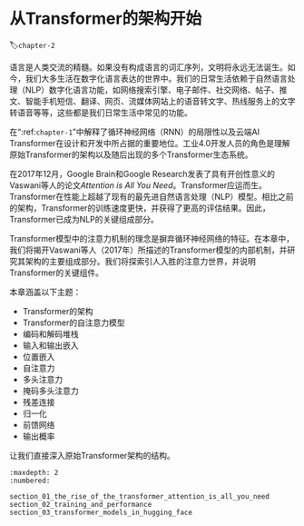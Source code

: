 # 从Transformer的架构开始
:label:`chapter-2`

语言是人类交流的精髓。如果没有构成语言的词汇序列，文明将永远无法诞生。如今，我们大多生活在数字化语言表达的世界中。我们的日常生活依赖于自然语言处理（NLP）数字化语言功能，如网络搜索引擎、电子邮件、社交网络、帖子、推文、智能手机短信、翻译、网页、流媒体网站上的语音转文字、热线服务上的文字转语音等等，这些都是我们日常生活中常见的功能。

在“:ref:`chapter-1`”中解释了循环神经网络（RNN）的局限性以及云端AI Transformer在设计和开发中所占据的重要地位。工业4.0开发人员的角色是理解原始Transformer的架构以及随后出现的多个Transformer生态系统。

在2017年12月，Google Brain和Google Research发表了具有开创性意义的Vaswani等人的论文*Attention is All You Need*。Transformer应运而生。Transformer在性能上超越了现有的最先进自然语言处理（NLP）模型。相比之前的架构，Transformer的训练速度更快，并获得了更高的评估结果。因此，Transformer已成为NLP的关键组成部分。

Transformer模型中的注意力机制的理念是摒弃循环神经网络的特征。在本章中，我们将揭开Vaswani等人（2017年）所描述的Transformer模型的内部机制，并研究其架构的主要组成部分。我们将探索引人入胜的注意力世界，并说明Transformer的关键组件。

本章涵盖以下主题：

- Transformer的架构
- Transformer的自注意力模型
- 编码和解码堆栈
- 输入和输出嵌入
- 位置嵌入
- 自注意力
- 多头注意力
- 掩码多头注意力
- 残差连接
- 归一化
- 前馈网络
- 输出概率

让我们直接深入原始Transformer架构的结构。

```toc
:maxdepth: 2
:numbered:

section_01_the_rise_of_the_transformer_attention_is_all_you_need
section_02_training_and_performance
section_03_transformer_models_in_hugging_face
```
